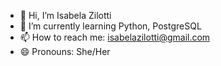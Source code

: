 - 👋 Hi, I’m Isabela Zilotti
- 🌱 I’m currently learning Python, PostgreSQL
- 📫 How to reach me: isabelazilotti@gmail.com
- 😄 Pronouns: She/Her


<!---
I-Zilotti/I-Zilotti is a ✨ special ✨ repository because its `README.md` (this file) appears on your GitHub profile.
You can click the Preview link to take a look at your changes.
--->
